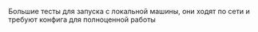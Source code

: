 Большие тесты для запуска с локальной машины, они ходят по сети и требуют конфига для полноценной работы
